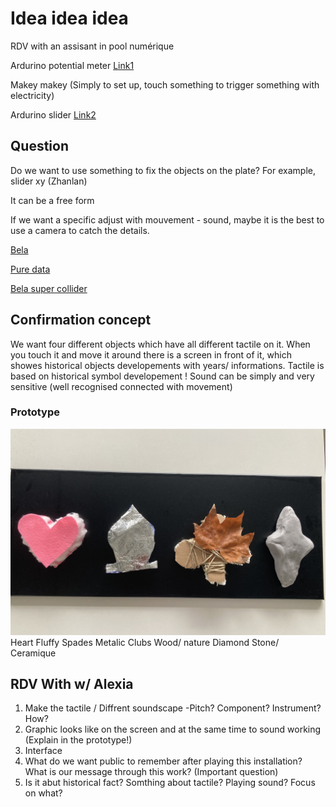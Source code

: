 # Idea idea idea

RDV with an assisant in pool numérique

Ardurino potential meter
[Link1](https://www.google.com/search?client=safari&sca_esv=e91c68ae27c7b98c&rls=en&sxsrf=AE3TifNSBQHuDnqCn5g5J58zatQoUzKQRg:1759995633080&udm=2&fbs=AIIjpHxU7SXXniUZfeShr2fp4giZ1Y6MJ25_tmWITc7uy4KIeioyp3OhN11EY0n5qfq-zEMZldv_eRjZ2XLYc5GnVnMEIxC4WQfoNDH7FwchyAayyomVtyMIlwCjX48LT0TrXSNU5mLhW4DIlZIt3-gwG8mMeXC-Y0JFzx5GBuU59za0o5XLXRovSVas40d3y4gTUxobLZ8-C-h3aNfCXmcENPvCZqzMdA&q=potential+meter&sa=X&ved=2ahUKEwj6jpDUzpaQAxWUhv0HHbRMF5oQtKgLegQIGRAB&biw=1512&bih=864&dpr=2)

Makey makey (Simply to set up, touch something to trigger something with electricity)

Ardurino slider
[Link2](https://www.google.com/search?client=safari&sca_esv=e91c68ae27c7b98c&rls=en&sxsrf=AE3TifM5o4I6LU7SNsYRn2M4pETw9wv2tQ:1759995708949&udm=2&fbs=AIIjpHxU7SXXniUZfeShr2fp4giZ1Y6MJ25_tmWITc7uy4KIeioyp3OhN11EY0n5qfq-zEMZldv_eRjZ2XLYc5GnVnME7glWodDcaQwvGYJtospyF4GO5MC0p7Um53mJ2FnRmWzLfvs8MM15EI7IZ9K-WzjfyMSonUBkTYoaEYz_aoCWKu9TQ8dof5M0D_kBJ6KHVqAfl1pdvC4fEdvCuKBOfnDqAXG81w&q=arduino+slider&sa=X&ved=2ahUKEwjQ4qb4zpaQAxXVlP0HHYnxE7sQtKgLegQIFhAB&biw=1512&bih=864&dpr=2)

## Question
Do we want to use something to fix the objects on the plate? For example, slider xy (Zhanlan)

It can be a free form 

If we want a specific adjust with mouvement - sound, maybe it is the best to use a camera to catch the details. 

[Bela](https://www.google.com/search?client=safari&rls=en&q=bela+gem&ie=UTF-8&oe=UTF-8)

[Pure data](https://www.google.com/search?client=safari&rls=en&q=pure+data&ie=UTF-8&oe=UTF-8)

[Bela super collider](https://learn.bela.io/using-bela/languages/supercollider/)

## Confirmation concept
We want four different objects which have all different tactile on it. When you touch it and move it around there is a screen in front of it, which showes historical objects developements with years/ informations. 
Tactile is based on historical symbol developement ! 
Sound can be simply and very sensitive (well recognised connected with movement)

### Prototype
![visual1](images/Prototype.jpg)
Heart Fluffy 
Spades Metalic 
Clubs Wood/ nature
Diamond Stone/ Ceramique

## RDV With w/ Alexia 
1. Make the tactile / Diffrent soundscape -Pitch? Component? Instrument? How?
2. Graphic looks like on the screen and at the same time to sound working (Explain in the prototype!)
3. Interface 
4. What do we want public to remember after playing this installation? What is our message through this work? (Important question)
5. Is it abut historical fact? Somthing about tactile? Playing sound? Focus on what?